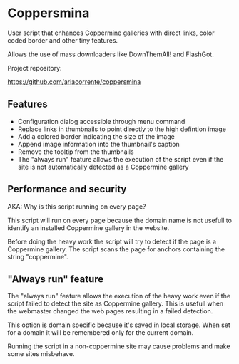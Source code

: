 # Coppersmina

User script that enhances Coppermine galleries with direct links, color coded
border and other tiny features.

Allows the use of mass downloaders like DownThemAll! and FlashGot.

Project repository:

https://github.com/ariacorrente/coppersmina

## Features

- Configuration dialog accessible through menu command
- Replace links in thumbnails to point directly to the high defintion image
- Add a colored border indicating the size of the image
- Append image information into the thumbnail's caption
- Remove the tooltip from the thumbnails
- The "always run" feature allows the execution of the script even if the site
    is not automatically detected as a Coppermine gallery

## Performance and security

AKA: Why is this script running on every page?

This script will run on every page because the domain name is not usefull to
identify an installed Coppermine gallery in the website.

Before doing the heavy work the script will try to detect if the page is a
Coppermine gallery. The script scans the page for anchors containing the string
"coppermine".

## "Always run" feature

The "always run" feature allows the execution of the heavy work even if the
script failed to detect the site as Coppermine gallery. This is usefull when
the webmaster changed the web pages resulting in a failed detection.

This option is domain specific because it's saved in local storage. When set for
a domain it will be remembered only for the current domain.

Running the script in a non-coppermine site may cause problems and make some
sites misbehave.
